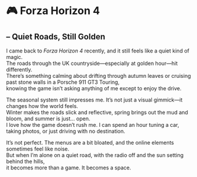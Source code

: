 # 🎮 Forza Horizon 4 
## – Quiet Roads, Still Golden

I came back to *Forza Horizon 4* recently, and it still feels like a quiet kind of magic.  
The roads through the UK countryside—especially at golden hour—hit differently.  
There’s something calming about drifting through autumn leaves or cruising past stone walls in a Porsche 911 GT3 Touring,  
knowing the game isn’t asking anything of me except to enjoy the drive.

The seasonal system still impresses me. It’s not just a visual gimmick—it changes how the world feels.  
Winter makes the roads slick and reflective, spring brings out the mud and bloom, and summer is just… open.  
I love how the game doesn’t rush me. I can spend an hour tuning a car, taking photos, or just driving with no destination.

It’s not perfect. The menus are a bit bloated, and the online elements sometimes feel like noise.  
But when I’m alone on a quiet road, with the radio off and the sun setting behind the hills,  
it becomes more than a game. It becomes a space.